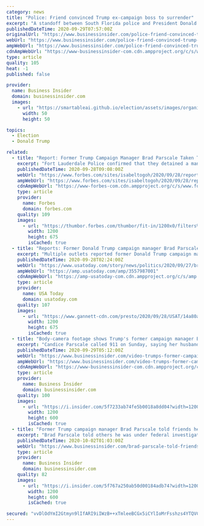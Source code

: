 ```yaml
---
category: news
title: "Police: Friend convinced Trump ex-campaign boss to surrender"
excerpt: "A standoff between South Florida police and President Donald Trump’s former campaign manager Brad Parscale ended after an officer who was friends with Parscale convinced him to surrender, officials said."
publishedDateTime: 2020-09-29T07:57:00Z
originalUrl: "https://www.businessinsider.com/police-friend-convinced-trump-ex-campaign-boss-to-surrender-2020-9"
webUrl: "https://www.businessinsider.com/police-friend-convinced-trump-ex-campaign-boss-to-surrender-2020-9"
ampWebUrl: "https://www.businessinsider.com/police-friend-convinced-trump-ex-campaign-boss-to-surrender-2020-9?amp"
cdnAmpWebUrl: "https://www-businessinsider-com.cdn.ampproject.org/c/s/www.businessinsider.com/police-friend-convinced-trump-ex-campaign-boss-to-surrender-2020-9?amp"
type: article
quality: 105
heat: -1
published: false

provider:
  name: Business Insider
  domain: businessinsider.com
  images:
    - url: "https://smartableai.github.io/election/assets/images/organizations/businessinsider.com-50x50.jpg"
      width: 50
      height: 50

topics:
  - Election
  - Donald Trump

related:
  - title: "Report: Former Trump Campaign Manager Brad Parscale Taken To Hospital After Threatening To Harm Himself"
    excerpt: "Fort Lauderdale Police confirmed that they detained a man later identified as Parscale on Sunday, after his wife called 911."
    publishedDateTime: 2020-09-28T09:08:00Z
    webUrl: "https://www.forbes.com/sites/isabeltogoh/2020/09/28/report-former-trump-campaign-manager-brad-parscale-taken-to-hospital-after-threatening-to-harm-himself/"
    ampWebUrl: "https://www.forbes.com/sites/isabeltogoh/2020/09/28/report-former-trump-campaign-manager-brad-parscale-taken-to-hospital-after-threatening-to-harm-himself/amp/"
    cdnAmpWebUrl: "https://www-forbes-com.cdn.ampproject.org/c/s/www.forbes.com/sites/isabeltogoh/2020/09/28/report-former-trump-campaign-manager-brad-parscale-taken-to-hospital-after-threatening-to-harm-himself/amp/"
    type: article
    provider:
      name: Forbes
      domain: forbes.com
    quality: 109
    images:
      - url: "https://thumbor.forbes.com/thumbor/fit-in/1200x0/filters%3Aformat%28jpg%29/https%3A%2F%2Fspecials-images.forbesimg.com%2Fimageserve%2F5f71a691c6f01c499a6126d4%2F0x0.jpg%3FcropX1%3D0%26cropX2%3D3000%26cropY1%3D152%26cropY2%3D1839"
        width: 1200
        height: 675
        isCached: true
  - title: "Reports: Former Donald Trump campaign manager Brad Parscale hospitalized after threatening to harm himself"
    excerpt: "Multiple outlets reported former Donald Trump campaign manager Brad Parscale was taken to a hospital without incident after police were called."
    publishedDateTime: 2020-09-28T02:24:00Z
    webUrl: "https://www.usatoday.com/story/news/politics/2020/09/27/brad-parscale-donald-trump-florida-hospitalized/3557987001/"
    ampWebUrl: "https://amp.usatoday.com/amp/3557987001"
    cdnAmpWebUrl: "https://amp-usatoday-com.cdn.ampproject.org/c/s/amp.usatoday.com/amp/3557987001"
    type: article
    provider:
      name: USA Today
      domain: usatoday.com
    quality: 107
    images:
      - url: "https://www.gannett-cdn.com/presto/2020/09/28/USAT/14a80ae8-91ab-40af-9e4e-33a0a81364af-AP19227844022730.jpg?auto=webp&crop=5258,2958,x0,y267&format=pjpg&width=1200"
        width: 1200
        height: 675
        isCached: true
  - title: "Body-camera footage shows Trump's former campaign manager Brad Parscale being tackled by police outside his Florida home"
    excerpt: "Candice Parscale called 911 on Sunday, saying her husband had loaded a firearm and threatened to hurt himself, according to a police report."
    publishedDateTime: 2020-09-29T05:12:00Z
    webUrl: "https://www.businessinsider.com/video-trumps-former-campaign-manager-brad-parscale-tackled-by-police-2020-9"
    ampWebUrl: "https://www.businessinsider.com/video-trumps-former-campaign-manager-brad-parscale-tackled-by-police-2020-9?amp"
    cdnAmpWebUrl: "https://www-businessinsider-com.cdn.ampproject.org/c/s/www.businessinsider.com/video-trumps-former-campaign-manager-brad-parscale-tackled-by-police-2020-9?amp"
    type: article
    provider:
      name: Business Insider
      domain: businessinsider.com
    quality: 100
    images:
      - url: "https://i.insider.com/5f7233ab74fe5b0018a8dd04?width=1200&format=jpeg"
        width: 1200
        height: 600
        isCached: true
  - title: "Former Trump campaign manager Brad Parscale told friends he was under federal investigation just days before meltdown"
    excerpt: "Brad Parscale told others he was under federal investigation, days before he was detained by police at his Florida home, Trump advisers told Insider"
    publishedDateTime: 2020-10-02T01:03:00Z
    webUrl: "https://www.businessinsider.com/brad-parscale-told-friends-under-federal-investigation-before-meltdown-2020-10"
    type: article
    provider:
      name: Business Insider
      domain: businessinsider.com
    quality: 82
    images:
      - url: "https://i.insider.com/5f767a250ab50d00184adb74?width=1200&format=jpeg"
        width: 1200
        height: 600
        isCached: true

secured: "vvDlOdYmI2Gtmyn9lIfARI9iIWzB++xTmleeBCGx5iCYlIoMrFsshzs4YTQVCSdE872wtQTd++CsQhkLPvacq1kjtgdhDUoOw/qAH2zjYxpGs2tzuNbBd86NYl/Dr9fz+29JbUHvsW2OA1M1Vhh0UeP9XXg/OQcvQDmdRf9ZhNGpIJo+Vm9Q6O2jA+PPQ2m4gk3kc0HNmpjQstXBho61jBjyya2D7j8Q4EYW4bkbNGKnAWlCStQFlvuHfFYD3q4m2ADQRGVafMrsBFuoLf5CYredRPGda5G6D9rFO/c2BFkEyEFp729tvRoCIpjzbyQ5PV0Os+nW2lMj6TZ7laZBIHkrhe+1kO3azBTK4k52hWc=;qrd1ooJ9TNJyyUe51O6xfg=="
---
```


